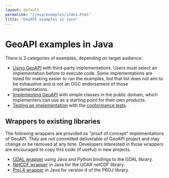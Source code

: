 ```yaml
---
layout: default
permalink: "/java/examples/index.html"
title: "GeoAPI examples in Java"
---
```


<h1>GeoAPI examples in Java</h1>

<p>
  There is 3 categories of examples, depending on target audience:
</p>

<ul class="verbose">
  <li>
    <a href="usage.html">Using GeoAPI</a> with third-party implementations.
    Users must select an implementation before to execute code.
    Some implementations are listed for making easier to run the examples,
    but that list does not aim to be exhaustive and
    is not an <abbr>OGC</abbr> endorsement of those implementations.
  </li><li>
    <a href="implement.html">Implementing GeoAPI</a> with simple classes in the public domain,
    which implementers can use as a starting point for their own products.
  </li><li>
    <a href="testing.html">Testing an implementation</a> with the
    <a href="../../conformance/index.html">conformance tests</a>.
  </li>
</ul>

<h2>Wrappers to existing libraries</h2>

<p>
  The following wrappers are provided as "proof of concept" implementations of GeoAPI.
  They are not committed deliverable of GeoAPI project and may change or be removed at any time.
  Developers interested in those wrappers are encouraged to copy this code (if useful) in new projects.
</p>

<ul>
  <li><a href="gdal/index.html">GDAL wrapper</a> using Java and Python bindings to the GDAL library.</li>
  <li><a href="netcdf/index.html">NetCDF wrapper</a> in Java for the <abbr>UCAR</abbr> netCDF library.</li>
  <li><a href="proj4/index.html">Proj.4 wrapper</a> in Java for version 4 of the PROJ library.</li>
</ul>
